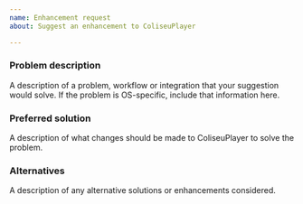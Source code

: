 ```yaml
---
name: Enhancement request
about: Suggest an enhancement to ColiseuPlayer

---
```


### Problem description

A description of a problem, workflow or integration that your suggestion would solve. If the problem is OS-specific, include that information here.

### Preferred solution

A description of what changes should be made to ColiseuPlayer to solve the problem.

### Alternatives

A description of any alternative solutions or enhancements considered.

